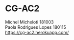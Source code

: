 # CG-AC2
Michel Micheloti 181003 </br>
Paola Rodrigues Lopes 180115</br>
https://cg-ac2.herokuapp.com/ 